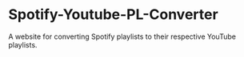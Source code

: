 # Spotify-Youtube-PL-Converter
A website for converting Spotify playlists to their respective YouTube playlists.
